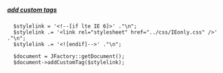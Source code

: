 

##### [add custom tags](https://docs.joomla.org/J3.x:Adding_JavaScript_and_CSS_to_the_page)   
```
  $stylelink = '<!--[if lte IE 6]>' ."\n";
  $stylelink .= '<link rel="stylesheet" href="../css/IEonly.css" />' ."\n";
  $stylelink .= '<![endif]-->' ."\n";

  $document = JFactory::getDocument();
  $document->addCustomTag($stylelink);
```

